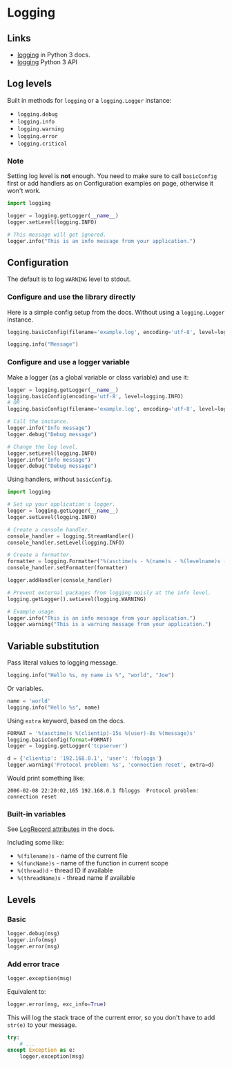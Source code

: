 # Logging

## Links

- [logging](https://docs.python.org/3/howto/logging.html) in Python 3 docs.
- [logging](https://docs.python.org/3/library/logging.html#module-logging) Python 3 API

## Log levels

Built in methods for `logging` or a `logging.Logger` instance:

- `logging.debug`
- `logging.info`
- `logging.warning`
- `logging.error`
- `logging.critical`


### Note

Setting log level is **not** enough. You need to make sure to call `basicConfig` first or add handlers as on Configuration examples on page, otherwise it won't work.

```python
import logging

logger = logging.getLogger(__name__)
logger.setLevel(logging.INFO)

# This message will get ignored.
logger.info("This is an info message from your application.")
```


## Configuration

The default is to log `WARNING` level to stdout.

### Configure and use the library directly

Here is a simple config setup from the docs. Without using a `logging.Logger` instance.

```python
logging.basicConfig(filename='example.log', encoding='utf-8', level=logging.DEBUG)

logging.info("Message")
```

### Configure and use a logger variable

Make a logger (as a global variable or class variable) and use it:

```python
logger = logging.getLogger(__name__)
logging.basicConfig(encoding='utf-8', level=logging.INFO)
# OR
logging.basicConfig(filename='example.log', encoding='utf-8', level=logging.INFO)

# Call the instance.
logger.info("Info message")
logger.debug("Debug message")

# Change the log level.
logger.setLevel(logging.INFO)
logger.info("Info message")
logger.debug("Debug message")
```

Using handlers, without `basicConfig`.

```python
import logging

# Set up your application's logger.
logger = logging.getLogger(__name__)
logger.setLevel(logging.INFO)

# Create a console handler.
console_handler = logging.StreamHandler()
console_handler.setLevel(logging.INFO)

# Create a formatter.
formatter = logging.Formatter("%(asctime)s - %(name)s - %(levelname)s - %(message)s")
console_handler.setFormatter(formatter)

logger.addHandler(console_handler)

# Prevent external packages from logging noisly at the info level.
logging.getLogger().setLevel(logging.WARNING)

# Example usage.
logger.info("This is an info message from your application.")
logger.warning("This is a warning message from your application.")
```



## Variable substitution

Pass literal values to logging message.

```python
logging.info("Hello %s, my name is %", "world", "Joe")
```

Or variables.


```python
name = 'world'
logging.info("Hello %s", name)
```

Using `extra` keyword, based on the docs.

```python
FORMAT = '%(asctime)s %(clientip)-15s %(user)-8s %(message)s'
logging.basicConfig(format=FORMAT)
logger = logging.getLogger('tcpserver')

d = {'clientip': '192.168.0.1', 'user': 'fbloggs'}
logger.warning('Protocol problem: %s', 'connection reset', extra=d)
```

Would print something like:
```
2006-02-08 22:20:02,165 192.168.0.1 fbloggs  Protocol problem: connection reset
```


### Built-in variables

See [LogRecord attributes](https://docs.python.org/3/library/logging.html?highlight=funcname#logrecord-attributes) in the docs.

Including some like:

- `%(filename)s` - name of the current file
- `%(funcName)s` - name of the function in current scope
- `%(thread)d` - thread ID if available
- `%(threadName)s` - thread name if available

## Levels

### Basic

```python
logger.debug(msg)
logger.info(msg)
logger.error(msg)
```

### Add error trace

```python
logger.exception(msg)
```

Equivalent to:

```python
logger.error(msg, exc_info=True)
```

This will log the stack trace of the current error, so you don't have to add `str(e)` to your message.

```python
try:
    # ...
except Exception as e:
    logger.exception(msg)
```

